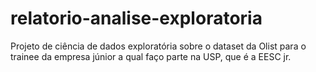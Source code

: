 # relatorio-analise-exploratoria
Projeto de ciência de dados exploratória sobre o dataset da Olist para o trainee da empresa júnior a qual faço parte na USP, que é a EESC jr.
